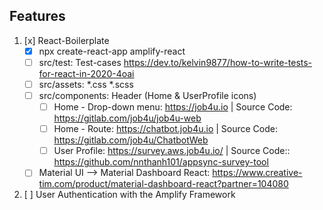 ## Features

1. [x] React-Boilerplate
    * [x] npx create-react-app amplify-react
    * [ ] src/test: Test-cases https://dev.to/kelvin9877/how-to-write-tests-for-react-in-2020-4oai
    * [ ] src/assets: *.css *.scss
    * [ ] src/components: Header (Home & UserProfile icons)
        * [ ] Home - Drop-down menu: https://job4u.io | Source Code: https://gitlab.com/job4u/job4u-web
        * [ ] Home - Route: https://chatbot.job4u.io | Source Code: https://gitlab.com/job4u/ChatbotWeb
        * [ ] User Profile: https://survey.aws.job4u.io/ | Source Code:: https://github.com/nnthanh101/appsync-survey-tool
    * [ ] Material UI --> Material Dashboard React: https://www.creative-tim.com/product/material-dashboard-react?partner=104080  
2. [ ] User Authentication with the Amplify Framework